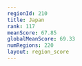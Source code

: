 ```yaml
---
regionId: 210
title: Japan
rank: 117
meanScore: 67.85
globalMeanScore: 69.33
numRegions: 220
layout: region_score
---
```

